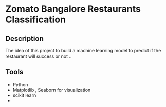 # Zomato Bangalore Restaurants Classification

## Description
  The idea of this project to build a machine learning model to predict if the restaurant will success or not ..

## Tools
  * Python 
  * Matplotlib , Seaborn for visualization
  * scikit learn
  * 
  
